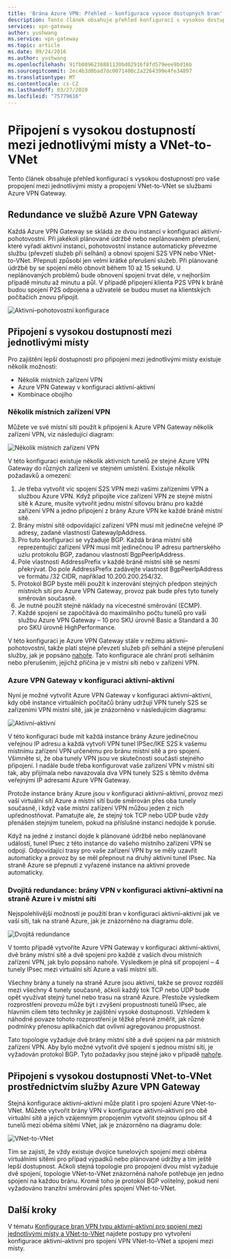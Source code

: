 ```yaml
---
title: 'Brána Azure VPN: Přehled – konfigurace vysoce dostupných bran'
description: Tento článek obsahuje přehled konfigurací s vysokou dostupností se službami Azure VPN Gateway.
services: vpn-gateway
author: yushwang
ms.service: vpn-gateway
ms.topic: article
ms.date: 09/24/2016
ms.author: yushwang
ms.openlocfilehash: 91fb0896238881130bd02916f8fd579eee9bd16b
ms.sourcegitcommit: 2ec4b3d0bad7dc0071400c2a2264399e4fe34897
ms.translationtype: MT
ms.contentlocale: cs-CZ
ms.lasthandoff: 03/27/2020
ms.locfileid: "75779616"
---
```

# <a name="highly-available-cross-premises-and-vnet-to-vnet-connectivity"></a>Připojení s vysokou dostupností mezi jednotlivými místy a VNet-to-VNet
Tento článek obsahuje přehled konfigurací s vysokou dostupností pro vaše propojení mezi jednotlivými místy a propojení VNet-to-VNet se službami Azure VPN Gateway.

## <a name="about-azure-vpn-gateway-redundancy"></a><a name = "activestandby"></a>Redundance ve službě Azure VPN Gateway
Každá Azure VPN Gateway se skládá ze dvou instancí v konfiguraci aktivní-pohotovostní. Při jakékoli plánované údržbě nebo neplánovaném přerušení, které vyřadí aktivní instanci, pohotovostní instance automaticky převezme službu (převzetí služeb při selhání) a obnoví spojení S2S VPN nebo VNet-to-VNet. Přepnutí způsobí jen velmi krátké přerušení služeb. Při plánované údržbě by se spojení mělo obnovit během 10 až 15 sekund. U neplánovaných problémů bude obnovení spojení trvat déle, v nejhorším případě minutu až minutu a půl. V případě připojení klienta P2S VPN k bráně budou spojení P2S odpojena a uživatelé se budou muset na klientských počítačích znovu připojit.

![Aktivní–pohotovostní konfigurace](./media/vpn-gateway-highlyavailable/active-standby.png)

## <a name="highly-available-cross-premises-connectivity"></a>Připojení s vysokou dostupností mezi jednotlivými místy
Pro zajištění lepší dostupnosti pro připojení mezi jednotlivými místy existuje několik možnosti:

* Několik místních zařízení VPN
* Azure VPN Gateway v konfiguraci aktivní-aktivní
* Kombinace obojího

### <a name="multiple-on-premises-vpn-devices"></a><a name = "activeactiveonprem"></a>Několik místních zařízení VPN
Můžete ve své místní síti použít k připojení k Azure VPN Gateway několik zařízení VPN, viz následující diagram:

![Několik místních zařízení VPN](./media/vpn-gateway-highlyavailable/multiple-onprem-vpns.png)

V této konfiguraci existuje několik aktivních tunelů ze stejné Azure VPN Gateway do různých zařízení ve stejném umístění. Existuje několik požadavků a omezení:

1. Je třeba vytvořit víc spojení S2S VPN mezi vašimi zařízeními VPN a službou Azure VPN. Když připojíte více zařízení VPN ze stejné místní sítě k Azure, musíte vytvořit jednu místní síťovou bránu pro každé zařízení VPN a jedno připojení z brány Azure VPN ke každé bráně místní sítě.
2. Brány místní sítě odpovídající zařízení VPN musí mít jedinečné veřejné IP adresy, zadané vlastností GatewayIpAddress.
3. Pro tuto konfiguraci se vyžaduje BGP. Každá brána místní sítě reprezentující zařízení VPN musí mít jedinečnou IP adresu partnerského uzlu protokolu BGP, zadanou vlastností BgpPeerIpAddress.
4. Pole vlastnosti AddressPrefix v každé bráně místní sítě se nesmí překrývat. Do pole AddressPrefix zadávejte vlastnost BgpPeerIpAddress ve formátu /32 CIDR, například 10.200.200.254/32.
5. Protokol BGP byste měli použít k inzerování stejných předpon stejných místních sítí pro Azure VPN Gateway, provoz pak bude přes tyto tunely směrován současně.
6. Je nutné použít stejné náklady na vícecestné směrování (ECMP).
7. Každé spojení se započítává do maximálního počtu tunelů pro vaši službu Azure VPN Gateway – 10 pro SKU úrovně Basic a Standard a 30 pro SKU úrovně HighPerformance. 

V této konfiguraci je Azure VPN Gateway stále v režimu aktivní–pohotovostní, takže platí stejné převzetí služeb při selhání a stejné přerušení služby, jak je popsáno [nahoře](#activestandby). Tato konfigurace ale chrání proti selháním nebo přerušením, jejichž příčina je v místní síti nebo v zařízení VPN.

### <a name="active-active-azure-vpn-gateway"></a>Azure VPN Gateway v konfiguraci aktivní-aktivní
Nyní je možné vytvořit Azure VPN Gateway v konfiguraci aktivní–aktivní, kdy obě instance virtuálních počítačů brány udržují VPN tunely S2S se zařízeními VPN místní sítě, jak je znázorněno v následujícím diagramu:

![Aktivní–aktivní](./media/vpn-gateway-highlyavailable/active-active.png)

V této konfiguraci bude mít každá instance brány Azure jedinečnou veřejnou IP adresu a každá vytvoří VPN tunel IPSec/IKE S2S k vašemu místnímu zařízení VPN určenému pro bránu místní sítě a pro spojení. Všimněte si, že oba tunely VPN jsou ve skutečnosti součástí stejného připojení. I nadále bude třeba konfigurovat vaše zařízení VPN v místní síti tak, aby přijímala nebo navazovala dva VPN tunely S2S s těmito dvěma veřejnými IP adresami Azure VPN Gateway.

Protože instance brány Azure jsou v konfiguraci aktivní–aktivní, provoz mezi vaší virtuální sítí Azure a místní sítí bude směrován přes oba tunely současně, i když vaše místní zařízení VPN můžou jeden z nich upřednostňovat. Pamatujte ale, že stejný tok TCP nebo UDP bude vždy přenášen stejným tunelem, pokud na příslušné instanci nedojde k poruše.

Když na jedné z instancí dojde k plánované údržbě nebo neplánované události, tunel IPsec z této instance do vašeho místního zařízení VPN se odpojí. Odpovídající trasy pro vaše zařízení VPN by se měly uzavřít automaticky a provoz by se měl přepnout na druhý aktivní tunel IPsec. Na straně Azure se přepnutí z vyřazené instance na aktivní provede automaticky.

### <a name="dual-redundancy-active-active-vpn-gateways-for-both-azure-and-on-premises-networks"></a>Dvojitá redundance: brány VPN v konfiguraci aktivní–aktivní na straně Azure i v místní síti
Nejspolehlivější možností je použití bran v konfiguraci aktivní–aktivní jak ve vaší síti, tak na straně Azure, jak je znázorněno na diagramu dole.

![Dvojitá redundance](./media/vpn-gateway-highlyavailable/dual-redundancy.png)

V tomto případě vytvoříte Azure VPN Gateway v konfiguraci aktivní–aktivní, dvě brány místní sítě a dvě spojení pro každé z vašich dvou místních zařízení VPN, jak bylo popsáno nahoře. Výsledkem je plná síť propojení – 4 tunely IPsec mezi virtuální sítí Azure a vaší místní sítí.

Všechny brány a tunely na straně Azure jsou aktivní, takže se provoz rozdělí mezi všechny 4 tunely současně, ačkoli každý tok TCP nebo UDP bude opět využívat stejný tunel nebo trasu na straně Azure. Přestože výsledkem rozprostření provozu může být i zvýšení propustnosti tunelů IPsec, ale hlavním cílem této techniky je zajištění vysoké dostupnosti. Vzhledem k náhodné povaze tohoto rozprostření je těžké přesně změřit, jak různé podmínky přenosu aplikačních dat ovlivní agregovanou propustnost.

Tato topologie vyžaduje dvě brány místní sítě a dvě spojení na pár místních zařízení VPN. Aby bylo možné vytvořit dvě spojení s jednou místní sítí, je vyžadován protokol BGP. Tyto požadavky jsou stejné jako v případě [nahoře](#activeactiveonprem). 

## <a name="highly-available-vnet-to-vnet-connectivity-through-azure-vpn-gateways"></a>Připojení s vysokou dostupností VNet-to-VNet prostřednictvím služby Azure VPN Gateway
Stejná konfigurace aktivní–aktivní může platit i pro spojení Azure VNet-to-VNet. Můžete vytvořit brány VPN v konfigurace aktivní–aktivní pro obě virtuální sítě a jejich vzájemným propojením vytvořit stejnou úplnou síť 4 tunelů mezi oběma sítěmi VNet, jak je znázorněno na diagramu dole:

![VNet-to-VNet](./media/vpn-gateway-highlyavailable/vnet-to-vnet.png)

Tím se zajistí, že vždy existuje dvojice tunelových spojení mezi oběma virtuálními sítěmi pro případ výpadků nebo plánované údržby a tím ještě lepší dostupnost. Ačkoli stejná topologie pro propojení dvou míst vyžaduje dvě spojení, topologie VNet-to-VNet znázorněná nahoře potřebuje jen jedno spojení na každou bránu. Kromě toho je protokol BGP volitelný, pokud není vyžadováno tranzitní směrování přes spojení VNet-to-VNet.

## <a name="next-steps"></a>Další kroky
V tématu [Konfigurace bran VPN typu aktivní–aktivní pro spojení mezi jednotlivými místy a VNet-to-VNet](vpn-gateway-activeactive-rm-powershell.md) najdete postupy pro vytvoření konfigurace aktivní–aktivní pro spojení VPN VNet-to-VNet a spojení mezi místy.

